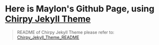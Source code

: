 # Here is Maylon's Github Page, using [Chirpy Jekyll Theme](https://github.com/cotes2020/jekyll-theme-chirpy)

> README of Chirpy Jekyll Theme please refer to: [Chirpy_Jekyll_Theme_README](Chirpy_Jekyll_Theme_README.md)